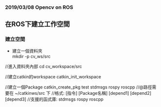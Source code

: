 ### 2019/03/08 Opencv on ROS

## 在ROS下建立工作空間

### 建立空間
* 建立一個資料夾  
mkdir -p cv_ws/src

//進入資料夾內部
cd cv_workspace/src

//建立catkin的workspace
catkin_init_workspace

//建立一個Package
catkin_create_pkg test stdmsgs rospy roscpp
//@路徑需要在 ~/catkinws/src 下
//格式: [指令] [Package名稱] [depend1] [depend2] [depend3]
//支援的函式庫: stdmsgs rospy roscpp



